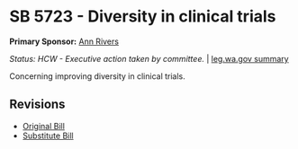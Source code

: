 # SB 5723 - Diversity in clinical trials
**Primary Sponsor:** [Ann Rivers](/person/leg/ann.rivers.md)

*Status: HCW - Executive action taken by committee.* | [leg.wa.gov summary](https://app.leg.wa.gov/billsummary?BillNumber=5723&Year=2021)

Concerning improving diversity in clinical trials.

## Revisions
* [Original Bill](1/)
* [Substitute Bill](S/)
